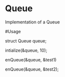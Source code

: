# Queue
Implementation of a Queue


#Usage


struct Queue queue;


intialize(&queue, 10);


enQueue(&queue, &test1)


enQueue(&queue, &test2);
